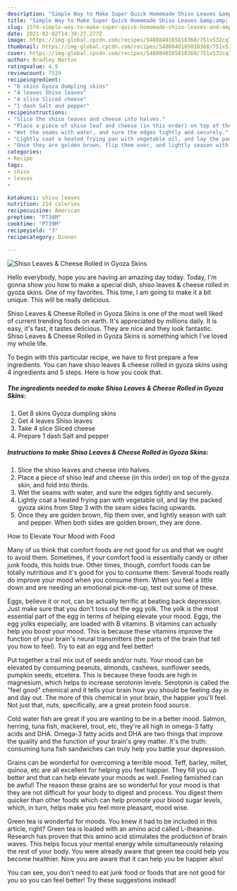 ```yaml
---
description: "Simple Way to Make Super Quick Homemade Shiso Leaves &amp;amp; Cheese Rolled in Gyoza Skins"
title: "Simple Way to Make Super Quick Homemade Shiso Leaves &amp;amp; Cheese Rolled in Gyoza Skins"
slug: 1579-simple-way-to-make-super-quick-homemade-shiso-leaves-and-amp-cheese-rolled-in-gyoza-skins
date: 2021-02-02T14:39:27.277Z
image: https://img-global.cpcdn.com/recipes/5488840165818368/751x532cq70/shiso-leaves-cheese-rolled-in-gyoza-skins-recipe-main-photo.jpg
thumbnail: https://img-global.cpcdn.com/recipes/5488840165818368/751x532cq70/shiso-leaves-cheese-rolled-in-gyoza-skins-recipe-main-photo.jpg
cover: https://img-global.cpcdn.com/recipes/5488840165818368/751x532cq70/shiso-leaves-cheese-rolled-in-gyoza-skins-recipe-main-photo.jpg
author: Bradley Norton
ratingvalue: 4.9
reviewcount: 7519
recipeingredient:
- "8 skins Gyoza dumpling skins"
- "4 leaves Shiso leaves"
- "4 slice Sliced cheese"
- "1 dash Salt and pepper"
recipeinstructions:
- "Slice the shiso leaves and cheese into halves."
- "Place a piece of shiso leaf and cheese (in this order) on top of the gyoza skin, and fold into thirds."
- "Wet the seams with water, and sure the edges tightly and securely."
- "Lightly coat a heated frying pan with vegetable oil, and lay the packed gyoza skins from Step 3 with the seam sides facing upwards."
- "Once they are golden brown, flip them over, and lightly season with salt and pepper. When both sides are golden brown, they are done."
categories:
- Recipe
tags:
- shiso
- leaves
- 

katakunci: shiso leaves  
nutrition: 214 calories
recipecuisine: American
preptime: "PT34M"
cooktime: "PT39M"
recipeyield: "3"
recipecategory: Dinner

---
```



![Shiso Leaves &amp; Cheese Rolled in Gyoza Skins](https://img-global.cpcdn.com/recipes/5488840165818368/751x532cq70/shiso-leaves-cheese-rolled-in-gyoza-skins-recipe-main-photo.jpg)

Hello everybody, hope you are having an amazing day today. Today, I'm gonna show you how to make a special dish, shiso leaves &amp; cheese rolled in gyoza skins. One of my favorites. This time, I am going to make it a bit unique. This will be really delicious.

Shiso Leaves &amp; Cheese Rolled in Gyoza Skins is one of the most well liked of current trending foods on earth. It's appreciated by millions daily. It is easy, it's fast, it tastes delicious. They are nice and they look fantastic. Shiso Leaves &amp; Cheese Rolled in Gyoza Skins is something which I've loved my whole life.




To begin with this particular recipe, we have to first prepare a few ingredients. You can have shiso leaves &amp; cheese rolled in gyoza skins using 4 ingredients and 5 steps. Here is how you cook that.

<!--inarticleads1-->

##### The ingredients needed to make Shiso Leaves &amp; Cheese Rolled in Gyoza Skins:

1. Get 8 skins Gyoza dumpling skins
1. Get 4 leaves Shiso leaves
1. Take 4 slice Sliced cheese
1. Prepare 1 dash Salt and pepper




<!--inarticleads2-->

##### Instructions to make Shiso Leaves &amp; Cheese Rolled in Gyoza Skins:

1. Slice the shiso leaves and cheese into halves.
1. Place a piece of shiso leaf and cheese (in this order) on top of the gyoza skin, and fold into thirds.
1. Wet the seams with water, and sure the edges tightly and securely.
1. Lightly coat a heated frying pan with vegetable oil, and lay the packed gyoza skins from Step 3 with the seam sides facing upwards.
1. Once they are golden brown, flip them over, and lightly season with salt and pepper. When both sides are golden brown, they are done.




How to Elevate Your Mood with Food


Many of us think that comfort foods are not good for us and that we ought to avoid them. Sometimes, if your comfort food is essentially candy or other junk foods, this holds true. Other times, though, comfort foods can be totally nutritious and it's good for you to consume them. Several foods really do improve your mood when you consume them. When you feel a little down and are needing an emotional pick-me-up, test out some of these.

Eggs, believe it or not, can be actually terrific at beating back depression. Just make sure that you don't toss out the egg yolk. The yolk is the most essential part of the egg in terms of helping elevate your mood. Eggs, the egg yolks especially, are loaded with B vitamins. B vitamins can actually help you boost your mood. This is because these vitamins improve the function of your brain's neural transmitters (the parts of the brain that tell you how to feel). Try to eat an egg and feel better!

Put together a trail mix out of seeds and/or nuts. Your mood can be elevated by consuming peanuts, almonds, cashews, sunflower seeds, pumpkin seeds, etcetera. This is because these foods are high in magnesium, which helps to increase serotonin levels. Serotonin is called the "feel good" chemical and it tells your brain how you should be feeling day in and day out. The more of this chemical in your brain, the happier you'll feel. Not just that, nuts, specifically, are a great protein food source.

Cold water fish are great if you are wanting to be in a better mood. Salmon, herring, tuna fish, mackerel, trout, etc, they're all high in omega-3 fatty acids and DHA. Omega-3 fatty acids and DHA are two things that improve the quality and the function of your brain's grey matter. It's the truth: consuming tuna fish sandwiches can truly help you battle your depression. 

Grains can be wonderful for overcoming a terrible mood. Teff, barley, millet, quinoa, etc are all excellent for helping you feel happier. They fill you up better and that can help elevate your moods as well. Feeling famished can be awful! The reason these grains are so wonderful for your mood is that they are not difficult for your body to digest and process. You digest them quicker than other foods which can help promote your blood sugar levels, which, in turn, helps make you feel more pleasant, mood wise.

Green tea is wonderful for moods. You knew it had to be included in this article, right? Green tea is loaded with an amino acid called L-theanine. Research has proven that this amino acid stimulates the production of brain waves. This helps focus your mental energy while simultaneously relaxing the rest of your body. You were already aware that green tea could help you become healthier. Now you are aware that it can help you be happier also!

You can see, you don't need to eat junk food or foods that are not good for you so you can feel better! Try  these suggestions  instead!

